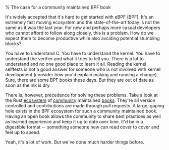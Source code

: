 % The case for a community maintained BPF book

It's widely accepted that it's hard to get started with eBPF (BPF). It's an
extremely fast moving ecosystem and the state-of-the-art today is not the same
as it was the last year. For new and perhaps more casual developers who cannot
afford to follow along closely, this is a problem. How do we expect them to
become productive while also avoiding potential stumbling blocks?

You have to understand C. You have to understand the kernel. You have to
understand the verifier and what it tries to tell you. There is a lot to
understand and no one good place to learn it all. Reading the kernel selftests
is not a good answer for someone who is not involved with kernel development
(consider how you'd explain making and running a change). Sure, there are some
BPF books these days. But they are out of date as soon as the ink is dry.

There is, however, precedence for solving these problems. Take a look at the
Rust [ecosystem][0] of [community][1] maintained [books][2]. They're all
version controlled and contributions are made through pull requests. A large,
gaping hole exists in the BPF ecosystem for such a community maintained book.
Having an open book allows the community to share best practices as well as
learned experience and keep it up to date over time.  It'd be in a digestible
format -- something someone new can read cover to cover and feel up to speed.

Yeah, it's a lot of work. But we've done much harder things before.

[0]: https://doc.rust-lang.org/book/
[1]: https://doc.rust-lang.org/cargo/
[2]: https://doc.rust-lang.org/rustc/what-is-rustc.html
